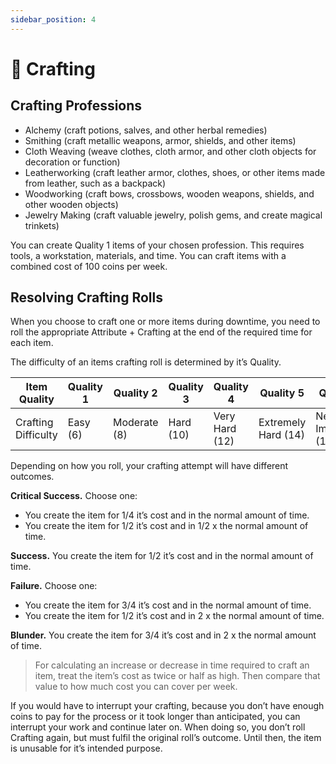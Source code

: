 ```yaml
---
sidebar_position: 4
---
```


# 🔨 Crafting

## Crafting Professions

- Alchemy (craft potions, salves, and other herbal remedies)
- Smithing (craft metallic weapons, armor, shields, and other items)
- Cloth Weaving (weave clothes, cloth armor, and other cloth objects for decoration or function)
- Leatherworking (craft leather armor, clothes, shoes, or other items made from leather, such as a backpack)
- Woodworking (craft bows, crossbows, wooden weapons, shields, and other wooden objects)
- Jewelry Making (craft valuable jewelry, polish gems, and create magical trinkets)

You can create Quality 1 items of your chosen profession. This requires tools, a workstation, materials, and time. You can craft items with a combined cost of 100 coins per week.

## Resolving Crafting Rolls

When you choose to craft one or more items during downtime, you need to roll the appropriate Attribute + Crafting at the end of the required time for each item.

The difficulty of an items crafting roll is determined by it’s Quality.

| Item Quality | Quality 1 | Quality 2 | Quality 3 | Quality 4 | Quality 5 | Quality 6 |
| --- | --- | --- | --- | --- | --- | --- |
| Crafting Difficulty | Easy (6) | Moderate (8) | Hard (10) | Very Hard (12) | Extremely Hard (14) | Nearly Impossible (16) |

Depending on how you roll, your crafting attempt will have different outcomes.

**Critical Success.** Choose one:

- You create the item for 1/4 it’s cost and in the normal amount of time.
- You create the item for 1/2 it’s cost and in 1/2 x the normal amount of time.

**Success.** You create the item for 1/2 it’s cost and in the normal amount of time.

**Failure.** Choose one:

- You create the item for 3/4 it’s cost and in the normal amount of time.
- You create the item for 1/2 it’s cost and in 2 x the normal amount of time.

**Blunder.** You create the item for 3/4 it’s cost and in 2 x the normal amount of time.

> For calculating an increase or decrease in time required to craft an item, treat the item’s cost as twice or half as high. Then compare that value to how much cost you can cover per week.

If you would have to interrupt your crafting, because you don’t have enough coins to pay for the process or it took longer than anticipated, you can interrupt your work and continue later on. When doing so, you don’t roll Crafting again, but must fulfil the original roll’s outcome. Until then, the item is unusable for it’s intended purpose.
>